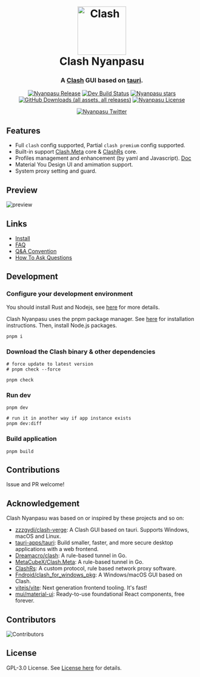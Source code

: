<h1 align="center">
  <img src="./src/assets/image/logo.png" alt="Clash" width="128" />
  <br>
  Clash Nyanpasu
  <br>
</h1>

<h3 align="center">
A <a href="https://github.com/Dreamacro/clash">Clash</a> GUI based on <a href="https://github.com/tauri-apps/tauri">tauri</a>.
</h3>

<p align="center">
  <a href="https://github.com/LibNyanpasu/clash-nyanpasu/releases/latest"><img src="https://img.shields.io/github/v/release/LibNyanpasu/clash-nyanpasu?style=flat-square" alt="Nyanpasu Release" /></a>
  <a href="https://github.com/LibNyanpasu/clash-nyanpasu/releases/pre-release"><img src="https://img.shields.io/github/actions/workflow/status/LibNyanpasu/clash-nyanpasu/dev.yaml?style=flat-square" alt="Dev Build Status" /></a>
  <a href="https://github.com/LibNyanpasu/clash-nyanpasu/stargazers"><img src="https://img.shields.io/github/stars/LibNyanpasu/clash-nyanpasu?style=flat-square" alt="Nyanpasu stars" /></a>
  <a href="https://github.com/LibNyanpasu/clash-nyanpasu/releases/latest"><img src="https://img.shields.io/github/downloads/LibNyanpasu/clash-nyanpasu/total?style=flat-square" alt="GitHub Downloads (all assets, all releases)" /></a>
  <a href="https://github.com/LibNyanpasu/clash-nyanpasu/blob/main/LICENSE"><img src="https://img.shields.io/github/license/LibNyanpasu/clash-nyanpasu?style=flat-square" alt="Nyanpasu License" /></a>
</p>

<p align="center">
  <a href="https://twitter.com/ClashNyanpasu"><img src="https://img.shields.io/twitter/follow/ClashNyanpasu
  ?style=flat-square" alt="Nyanpasu Twitter" /></a>
</p>

## Features

- Full `clash` config supported, Partial `clash premium` config supported.
- Built-in support [Clash.Meta](https://github.com/MetaCubeX/mihomo) core & [ClashRs](https://github.com/Watfaq/clash-rs) core.
- Profiles management and enhancement (by yaml and Javascript). [Doc](https://nyanpasu.elaina.moe/tutorial/proxy-chain.html)
- Material You Design UI and amimation support.
- System proxy setting and guard.

## Preview

![preview](./docs/preview.gif)

## Links

- [Install](https://nyanpasu.elaina.moe/tutorial/install.html)
- [FAQ](https://nyanpasu.elaina.moe/others/faq.html)
- [Q&A Convention](https://nyanpasu.elaina.moe/others/issues.html)
- [How To Ask Questions](https://nyanpasu.elaina.moe/others/how-to-ask.html)

## Development

### Configure your development environment

You should install Rust and Nodejs, see [here](https://tauri.app/v1/guides/getting-started/prerequisites) for more details.

Clash Nyanpasu uses the pnpm package manager. See [here](https://pnpm.io/installation) for installation instructions. Then, install Node.js packages.

```shell
pnpm i
```

### Download the Clash binary & other dependencies

```shell
# force update to latest version
# pnpm check --force

pnpm check
```

### Run dev

```shell
pnpm dev

# run it in another way if app instance exists
pnpm dev:diff
```

### Build application

```shell
pnpm build
```

## Contributions

Issue and PR welcome!

## Acknowledgement

Clash Nyanpasu was based on or inspired by these projects and so on:

- [zzzgydi/clash-verge](https://github.com/zzzgydi/clash-verge): A Clash GUI based on tauri. Supports Windows, macOS and Linux.
- [tauri-apps/tauri](https://github.com/tauri-apps/tauri): Build smaller, faster, and more secure desktop applications with a web frontend.
- [Dreamacro/clash](https://github.com/Dreamacro/clash): A rule-based tunnel in Go.
- [MetaCubeX/Clash.Meta](https://github.com/MetaCubeX/mihomo): A rule-based tunnel in Go.
- [ClashRs](https://github.com/Watfaq/clash-rs): A custom protocol, rule based network proxy software.
- [Fndroid/clash_for_windows_pkg](https://github.com/Fndroid/clash_for_windows_pkg): A Windows/macOS GUI based on Clash.
- [vitejs/vite](https://github.com/vitejs/vite): Next generation frontend tooling. It's fast!
- [mui/material-ui](https://github.com/mui/material-ui): Ready-to-use foundational React components, free forever.

## Contributors

![Contributors](https://contrib.rocks/image?repo=LibNyanpasu/clash-nyanpasu)

## License

GPL-3.0 License. See [License here](./LICENSE) for details.
